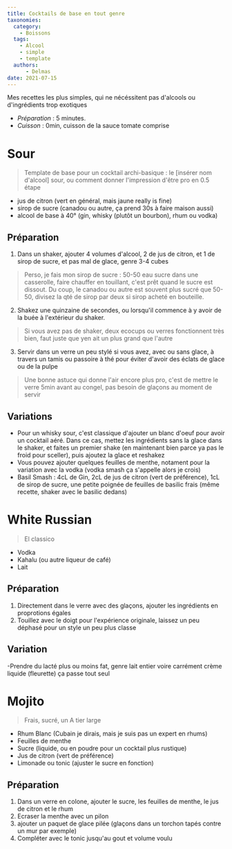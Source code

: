 ```yaml
---
title: Cocktails de base en tout genre
taxonomies:
  category:
    - Boissons
  tags:
    - Alcool
    - simple
    - template
  authors:
      - Delmas
date: 2021-07-15
---
```

Mes recettes les plus simples, qui ne nécéssitent pas d'alcools ou d'ingrédients trop exotiques

- *Préparation* : 5 minutes.
- *Cuisson* : 0min, cuisson de la sauce tomate comprise

# Sour
> Template de base pour un cocktail archi-basique : le [insérer nom d'alcool] sour, ou comment donner l'impression d'être pro en 0.5 étape

  - jus de citron (vert en général, mais jaune really is fine)
  - sirop de sucre (canadou ou autre, ça prend 30s à faire maison aussi)
  - alcool de base à 40° (gin, whisky (plutôt un bourbon), rhum ou vodka)

## Préparation
  
  1. Dans un shaker, ajouter 4 volumes d'alcool, 2 de jus de citron, et 1 de sirop de sucre, et pas mal de glace, genre 3-4 cubes
> Perso, je fais mon sirop de sucre : 50-50 eau sucre dans une casserolle, faire chauffer en touillant, c'est prêt quand le sucre est dissout.
> Du coup, le canadou ou autre est souvent plus sucré que 50-50, divisez la qté de sirop par deux si sirop acheté en bouteille.

  2. Shakez une quinzaine de secondes, ou lorsqu'il commence à y avoir de la buée à l'extérieur du shaker.
> Si vous avez pas de shaker, deux ecocups ou verres fonctionnent très bien, faut juste que yen ait un plus grand que l'autre

  3. Servir dans un verre un peu stylé si vous avez, avec ou sans glace, à travers un tamis ou passoire à thé pour éviter d'avoir des éclats de glace ou de la pulpe
> Une bonne astuce qui donne l'air encore plus pro, c'est de mettre le verre 5min avant au congel, pas besoin de glaçons au moment de servir
  


## Variations
  - Pour un whisky sour, c'est classique d'ajouter un blanc d'oeuf pour avoir un cocktail aéré. Dans ce cas, mettez les ingrédients sans la glace dans le shaker, et faites un premier shake (en maintenant bien parce ya pas le froid pour sceller), puis ajoutez la glace et reshakez
  - Vous pouvez ajouter quelques feuilles de menthe, notament pour la variation avec la vodka (vodka smash ça s'appelle alors je crois)
  - Basil Smash : 4cL de Gin, 2cL de  jus de citron (vert de préférence), 1cL de sirop de sucre, une petite poignée de feuilles de basilic frais (même recette, shaker avec le basilic dedans)

  
# White Russian
>El classico

  - Vodka
  - Kahalu (ou autre liqueur de café)
  - Lait

## Préparation

  1. Directement dans le verre avec des glaçons, ajouter les ingrédients en proprotions égales
  2. Touillez avec le doigt pour l'expérience originale, laissez un peu déphasé pour un style un peu plus classe
 
## Variation
  -Prendre du lacté plus ou moins fat, genre lait entier voire carrément crème liquide (fleurette) ça passe tout seul
  
# Mojito
> Frais, sucré, un A tier large

   - Rhum Blanc (Cubain je dirais, mais je suis pas un expert en rhums)
   - Feuilles de menthe
   - Sucre (liquide, ou en poudre pour un cocktail plus rustique)
   - Jus de citron (vert de préférence)
   - Limonade ou tonic (ajuster le sucre en fonction)
 
## Préparation

  1. Dans un verre en colone, ajouter le sucre, les feuilles de menthe, le jus de citron et le rhum
  2. Ecraser la menthe avec un pilon
  3. ajouter un paquet de glace pilée (glaçons dans un torchon tapés contre un mur par exemple)
  4. Compléter avec le tonic jusqu'au gout et volume voulu


